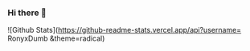 ### Hi there 👋

<!--
**RonyxDumb/RonyxDumb** is a ✨ _special_ ✨ repository because its `README.md` (this file) appears on your GitHub profile.

Here are some ideas to get you started:

- ✨️ I code something for FNF
- 🔭 I’m currently working on Android Porting (Haxe)
- 🌱 I’m currently learning Haxe|Haxeflixel
-->

![Github Stats](https://github-readme-stats.vercel.app/api?username= RonyxDumb &theme=radical)
